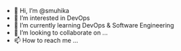 - 👋 Hi, I’m @smuhika
- 👀 I’m interested in DevOps
- 🌱 I’m currently learning DevOps & Software Engineering
- 💞️ I’m looking to collaborate on ...
- 📫 How to reach me ...

<!---
smuhika/smuhika is a ✨ special ✨ repository because its `README.md` (this file) appears on your GitHub profile.
You can click the Preview link to take a look at your changes.
--->
